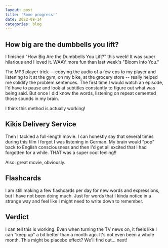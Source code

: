 ```yaml
---
layout: post
title: 'Some progress!'
date: 2022-08-14
categories: blog
---
```


## How big are the dumbbells you lift?

I finished "How Big Are the Dumbbells You Lift?" this week! It was super hilarious and I loved it. WAAY more fun than last week's "Bloom Into You."

The MP3 player trick -- copying the audio of a few eps to my player and listening to it at the gym, on my bike, at the grocery store -- really helped me solidify the problem sentences. The first time I would watch an episode, I'd have to pause and look at subtitles constantly to figure out what was being said. But once I did know the words, listening on repeat cemented those sounds in my brain.

I think this method is actually working!

## Kikis Delivery Service

Then I tackled a full-length movie. I can honestly say that several times during this film I forgot I was listening in German. My brain would "pop" back to English consciousness and then I'd get all excited that I had forgotten for a while. THAT was a super cool feeling!!

Also: great movie, obviously.

## Flashcards

I am still making a few flashcards per day for new words and expressions, but I have not been doing much. Just for words that I kinda notice in a strange way and feel like I might need to write down to remember.

## Verdict

I can tell this is working. Even when turning the TV news on, it feels like I can "keep up" a bit better than a month ago. It's not even been a whole month. This might be placebo effect? We'll find out... next!
